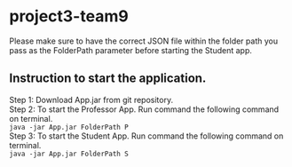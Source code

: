 # project3-team9

Please make sure to have the correct JSON file within the folder path you pass as the FolderPath parameter before starting the Student app.

## Instruction to start the application. <br>
Step 1: Download App.jar from git repository. <br>
Step 2: To start the Professor App. Run command the following command on terminal.<br>
`java -jar App.jar FolderPath P` <br>
Step 3: To start the Student App. Run command the following command on terminal.<br>
`java -jar App.jar FolderPath S` <br>
